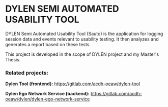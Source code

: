 # DYLEN SEMI AUTOMATED USABILITY TOOL

DYLEN Semi Automated Usability Tool (Sauto) is the application for logging session data 
and events relevant to usability testing. It then analyzes and generates a report based on these tests.

This project is developed in the scope of DYLEN project and my Master's Thesis.

### Related projects:
**Dylen Tool (frontend):** https://gitlab.com/acdh-oeaw/dylen-tool

**Dylen Ego Network Service (backend):** https://gitlab.com/acdh-oeaw/dylen/dylen-ego-network-service
